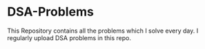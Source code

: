 # DSA-Problems
This Repository contains all the problems which I solve every day. I regularly upload DSA problems in this repo.
